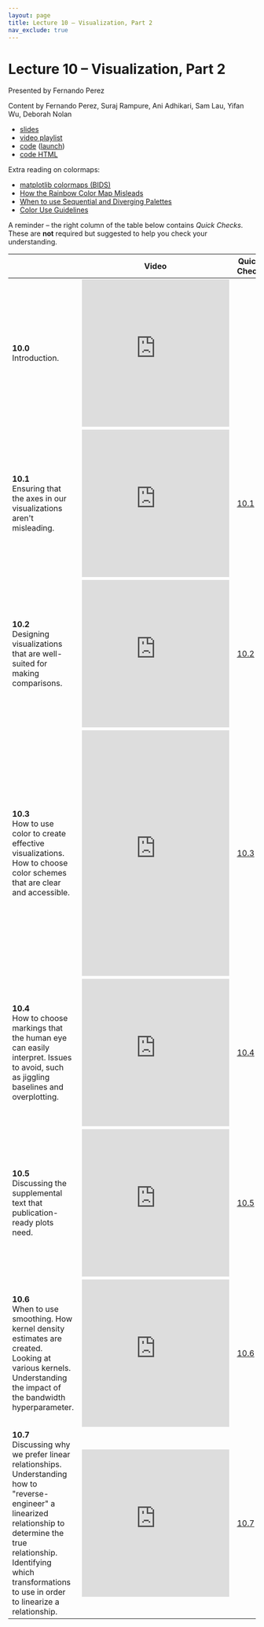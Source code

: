 ```yaml
---
layout: page
title: Lecture 10 – Visualization, Part 2
nav_exclude: true
---
```


# Lecture 10 – Visualization, Part 2

Presented by Fernando Perez

Content by Fernando Perez, Suraj Rampure, Ani Adhikari, Sam Lau, Yifan Wu, Deborah Nolan

- [slides](https://docs.google.com/presentation/d/16l3XLseFMJIhoPZXuQSXogCpob9htZ9TEEEgAXlHDtw/edit?usp=sharing)
- [video playlist](https://www.youtube.com/playlist?list=PLQCcNQgUcDfrmwSHwEnaHuDC88OzQ3s0g)
- [code](https://github.com/DS-100/su21/tree/main/lec/lec10) ([launch](https://data100.datahub.berkeley.edu/hub/user-redirect/git-sync?repo=https://github.com/DS-100/su21&subPath=lec/lec10/&branch=main))
- [code HTML](../../resources/assets/lectures/lec10/lec10.html)

Extra reading on colormaps:

- [matplotlib colormaps (BIDS)](https://bids.github.io/colormap/)
- [How the Rainbow Color Map Misleads](https://eagereyes.org/basics/rainbow-color-map)
- [When to use Sequential and Diverging Palettes](https://everydayanalytics.ca/2017/03/when-to-use-sequential-and-diverging-palettes.html)
- [Color Use Guidelines](https://web.natur.cuni.cz/~langhamr/lectures/vtfg1/mapinfo_2/barvy/colors.html)

A reminder – the right column of the table below contains _Quick Checks_. These are **not** required but suggested to help you check your understanding.

<table>
<colgroup>
<col style="width: 25%" />
<col style="width: 25%" />
<col style="width: 25%" />
</colgroup>
<thead>
<tr class="header">
<th></th>
<th>Video</th>
<th>Quick Check</th>
</tr>
</thead>
<tbody>
<tr>
<td><strong>10.0</strong> <br>Introduction.</td>
<td><iframe width="300" height="300" height src="https://youtube.com/embed/lPjgccaoG7I" frameborder="0" allow="accelerometer; autoplay; encrypted-media; gyroscope; picture-in-picture" allowfullscreen></iframe></td>
<td></td>
</tr>
<tr>
<tr>
<td><strong>10.1</strong> <br>Ensuring that the axes in our visualizations aren't misleading.</td>
<td><iframe width="300" height="300" height src="https://youtube.com/embed/WKcm52yif6s" frameborder="0" allow="accelerometer; autoplay; encrypted-media; gyroscope; picture-in-picture" allowfullscreen></iframe></td>
<td><a href="https://docs.google.com/forms/d/e/1FAIpQLSeby6pIjBbTvpep8Ix9IA7qKrZtkS392_i0gNJqzinbnedQzw/viewform?usp=sf_link" target="\_blank">10.1</a></td>
</tr>
<tr>
<td><strong>10.2</strong> <br>Designing visualizations that are well-suited for making comparisons.</td>
<td><iframe width="300" height="300" height src="https://youtube.com/embed/giFxDyTFUfg" frameborder="0" allow="accelerometer; autoplay; encrypted-media; gyroscope; picture-in-picture" allowfullscreen></iframe></td>
<td><a href="https://docs.google.com/forms/d/e/1FAIpQLSd6rgf5na9Crs2smuMQsCQIFO4HLKhdK8rDfn8YkxKCEB5utw/viewform?usp=sf_link" target="\_blank">10.2</a></td>
</tr>
<tr>
<td><strong>10.3</strong> <br>How to use color to create effective visualizations. How to choose color schemes that are clear and accessible.</td>
<td><iframe width="300" height="500" height src="https://youtube.com/embed/TgQZ3NrfKEY" frameborder="0" allow="accelerometer; autoplay; encrypted-media; gyroscope; picture-in-picture" allowfullscreen></iframe></td>
<td><a href="https://docs.google.com/forms/d/e/1FAIpQLSchasXZG2jm3-CVCQLQo3wXY7OTPa9-g9ISvpQoT8m6l6mmkg/viewform?usp=sf_link" target="\_blank">10.3</a></td>
</tr>
<tr>
<td><strong>10.4</strong> <br>How to choose markings that the human eye can easily interpret. Issues to avoid, such as jiggling baselines and overplotting.</td>
<td><iframe width="300" height="300" height src="https://youtube.com/embed/0kpwp4AXLM8" frameborder="0" allow="accelerometer; autoplay; encrypted-media; gyroscope; picture-in-picture" allowfullscreen></iframe></td>
<td><a href="https://docs.google.com/forms/d/e/1FAIpQLSdy7Zx8ecIjNqeMqodfy_x5mRzq_u1PoNdU49TfIwlddaa5lw/viewform?usp=sf_link" target="\_blank">10.4</a></td>
</tr>
<tr>
<td><strong>10.5</strong> <br>Discussing the supplemental text that publication-ready plots need.</td>
<td><iframe width="300" height="300" height src="https://youtube.com/embed/dcQuKORSfyQ" frameborder="0" allow="accelerometer; autoplay; encrypted-media; gyroscope; picture-in-picture" allowfullscreen></iframe></td>
<td><a href="https://docs.google.com/forms/d/e/1FAIpQLSeEX8XbuxDIi0YZI1ZdOc4k86cQEUw7LYpmdyUR-dpcWo9BMA/viewform?usp=sf_link" target="\_blank">10.5</a></td>
</tr>
<tr>
<td><strong>10.6</strong> <br>When to use smoothing. How kernel density estimates are created. Looking at various kernels. Understanding the impact of the bandwidth hyperparameter.</td>
<td><iframe width="300" height="300" height src="https://youtube.com/embed/sZxvb4LvcLU" frameborder="0" allow="accelerometer; autoplay; encrypted-media; gyroscope; picture-in-picture" allowfullscreen></iframe></td>
<td><a href="https://docs.google.com/forms/d/e/1FAIpQLSei3y8XCJ_v1QM8Dww-npW4EXwLnVF8CNRUMI4RSMfDv7NWqw/viewform?usp=sf_link" target="\_blank">10.6</a></td>
</tr>
<tr>
<td><strong>10.7</strong> <br>Discussing why we prefer linear relationships. Understanding how to "reverse-engineer" a linearized relationship to determine the true relationship. Identifying which transformations to use in order to linearize a relationship.</td>
<td><iframe width="300" height="300" height src="https://youtube.com/embed/zA-Cy887CXM" frameborder="0" allow="accelerometer; autoplay; encrypted-media; gyroscope; picture-in-picture" allowfullscreen></iframe></td>
<td><a href="https://docs.google.com/forms/d/e/1FAIpQLSdQzRY7c2GWnUViTQjYy-YnUOgVd9O3lahHcwhX6N8gIT3OOw/viewform?usp=sf_link" target="\_blank">10.7</a></td>
</tr>
